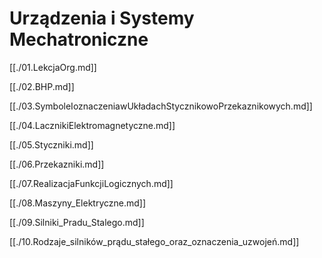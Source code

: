 # Urządzenia i Systemy Mechatroniczne

[[./01.LekcjaOrg.md]]

[[./02.BHP.md]]

[[./03.SymboleIoznaczeniawUkładachStycznikowoPrzekaznikowych.md]]

[[./04.LacznikiElektromagnetyczne.md]]

[[./05.Styczniki.md]]

[[./06.Przekazniki.md]]

[[./07.RealizacjaFunkcjiLogicznych.md]]

[[./08.Maszyny_Elektryczne.md]]

[[./09.Silniki_Pradu_Stalego.md]]

[[./10.Rodzaje_silników_prądu_stałego_oraz_oznaczenia_uzwojeń.md]]
